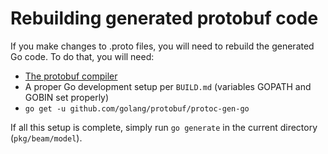 <!--
    Licensed to the Apache Software Foundation (ASF) under one
    or more contributor license agreements.  See the NOTICE file
    distributed with this work for additional information
    regarding copyright ownership.  The ASF licenses this file
    to you under the Apache License, Version 2.0 (the
    "License"); you may not use this file except in compliance
    with the License.  You may obtain a copy of the License at

      http://www.apache.org/licenses/LICENSE-2.0

    Unless required by applicable law or agreed to in writing,
    software distributed under the License is distributed on an
    "AS IS" BASIS, WITHOUT WARRANTIES OR CONDITIONS OF ANY
    KIND, either express or implied.  See the License for the
    specific language governing permissions and limitations
    under the License.
-->

# Rebuilding generated protobuf code

If you make changes to .proto files, you will need to rebuild the generated Go code.
To do that, you will need:

* [The protobuf compiler](https://github.com/google/protobuf/releases)
* A proper Go development setup per `BUILD.md` (variables GOPATH and GOBIN set properly)
* `go get -u github.com/golang/protobuf/protoc-gen-go`

If all this setup is complete, simply run `go generate` in the current directory
(`pkg/beam/model`).